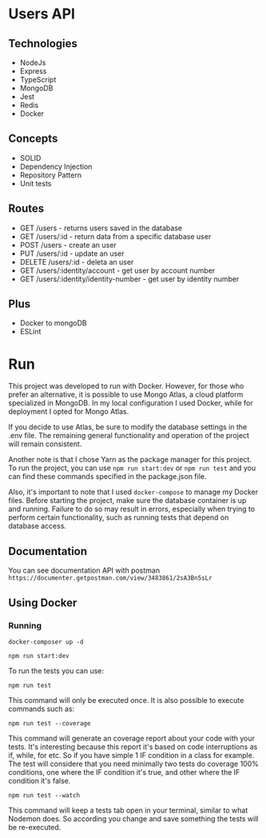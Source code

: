 # Users API

## Technologies

- NodeJs
- Express
- TypeScript
- MongoDB
- Jest
- Redis
- Docker

## Concepts

- SOLID
- Dependency Injection
- Repository Pattern
- Unit tests

## Routes

- GET /users - returns users saved in the database
- GET /users/:id - return data from a specific database user
- POST /users - create an user
- PUT /users/:id - update an user
- DELETE /users/:id - deleta an user
- GET /users/:identity/account - get user by account number
- GET /users/:identity/identity-number - get user by identity number

## Plus

- Docker to mongoDB
- ESLint

# Run

This project was developed to run with Docker. However, for those who prefer an alternative, it is possible to use Mongo Atlas, a cloud platform specialized in MongoDB. In my local configuration I used Docker, while for deployment I opted for Mongo Atlas.

If you decide to use Atlas, be sure to modify the database settings in the .env file. The remaining general functionality and operation of the project will remain consistent.

Another note is that I chose Yarn as the package manager for this project. To run the project, you can use `npm run start:dev` or `npm run test` and you can find these commands specified in the package.json file.

Also, it's important to note that I used `docker-compose` to manage my Docker files. Before starting the project, make sure the database container is up and running. Failure to do so may result in errors, especially when trying to perform certain functionality, such as running tests that depend on database access.

## Documentation
You can see documentation API with postman
`https://documenter.getpostman.com/view/3483861/2sA3Bn5sLr`

## Using Docker

### Running

`docker-composer up -d`

`npm run start:dev`

To run the tests you can use:

`npm run test`

This command will only be executed once. It is also possible to execute commands such as:

`npm run test --coverage`

This command will generate an coverage report about your code with your tests. It's interesting because this report it's based on code interruptions as if, while, for etc. So if you have simple 1 IF condition in a class for example. The test will considere that you need minimally two tests do coverage 100% conditions, one where the IF condition it's true, and other where the IF condition it's false.

`npm run test --watch`

This command will keep a tests tab open in your terminal, similar to what Nodemon does. So according you change and save something the tests will be re-executed.